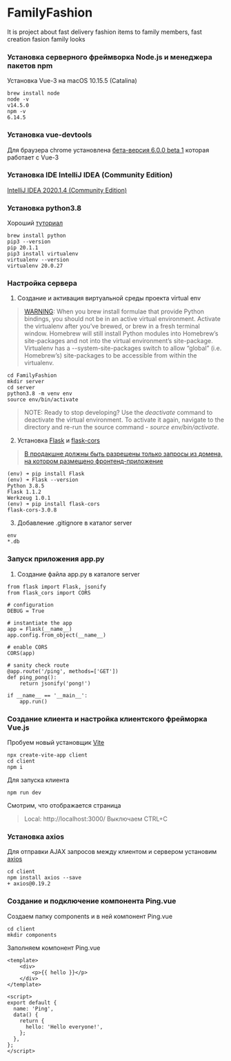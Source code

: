 # FamilyFashion

It is project about fast delivery fashion items to family members, fast creation fasion family looks

### Установка серверного фреймворка Node.js и менеджера пакетов npm
Установка Vue-3 на macOS 10.15.5 (Catalina)

```
brew install node
node -v
v14.5.0
npm -v
6.14.5
```

### Установка vue-devtools
Для браузера chrome установлена [бета-версия 6.0.0 beta 1](https://chrome.google.com/webstore/detail/vuejs-devtools/ljjemllljcmogpfapbkkighbhhppjdbg) которая работает с Vue-3

### Установка IDE IntelliJ IDEA (Community Edition)
[IntelliJ IDEA 2020.1.4 (Community Edition)](https://www.jetbrains.com/idea/download/)

### Установка python3.8
Хороший [туториал](https://sourabhbajaj.com/mac-setup/Python/)
```
brew install python
pip3 --version
pip 20.1.1
pip3 install virtualenv
virtualenv --version
virtualenv 20.0.27
```

### Настройка сервера
1. Создание и активация виртуальной среды проекта virtual env
> [WARNING](https://docs.brew.sh/Homebrew-and-Python): When you brew install formulae that provide Python bindings, you should not be in an active virtual environment.
> Activate the virtualenv after you’ve brewed, or brew in a fresh terminal window. Homebrew will still install Python modules into Homebrew’s site-packages and not into the virtual environment’s site-package.
> Virtualenv has a --system-site-packages switch to allow “global” (i.e. Homebrew’s) site-packages to be accessible from within the virtualenv.

```
cd FamilyFashion
mkdir server
cd server
python3.8 -m venv env
source env/bin/activate
```
> NOTE: Ready to stop developing? Use the *deactivate* command to deactivate the virtual environment. To activate it again, navigate to the directory and re-run the source command - *source env/bin/activate*.

2. Установка [Flask](https://pypi.org/project/Flask/) и [flask-cors](https://flask-cors.readthedocs.io/en/3.0.4/)
> [В продакшне должны быть разрешены только запросы из домена, на котором размещено фронтенд-приложение](https://tproger.ru/translations/developing-app-with-flask-and-vue-js/)
```
(env) ➜ pip install Flask
(env) ➜ Flask --version
Python 3.8.5
Flask 1.1.2
Werkzeug 1.0.1
(env) ➜ pip install flask-cors
flask-cors-3.0.8
```
3. Добавление .gitignore в каталог server
```
env
*.db
```
### Запуск приложения app.py
1. Создание файла app.py в каталоге server
```
from flask import Flask, jsonify
from flask_cors import CORS

# configuration
DEBUG = True

# instantiate the app
app = Flask(__name__)
app.config.from_object(__name__)

# enable CORS
CORS(app)

# sanity check route
@app.route('/ping', methods=['GET'])
def ping_pong():
    return jsonify('pong!')

if __name__ == '__main__':
    app.run()
```
### Создание клиента и настройка клиентского фрейморка Vue.js

Пробуем новый установщик [Vite](https://www.npmjs.com/package/vite)
```
npx create-vite-app client
cd client
npm i
```
Для запуска клиента
```
npm run dev
```
Смотрим, что отображается страница
> Local:    http://localhost:3000/
Выключаем CTRL+C

### Установка axios
Для отправки AJAX запросов между клиентом и сервером установим [axios](https://github.com/axios/axios)
```
cd client
npm install axios --save
+ axios@0.19.2
```
### Создание и подключение компонента Ping.vue
Создаем папку components и в ней компонент Ping.vue
```
cd client
mkdir components
```
Заполняем компонент Ping.vue
```
<template>
    <div>
        <p>{{ hello }}</p>
    </div>
</template>

<script>
export default {
  name: 'Ping',
  data() {
    return {
      hello: 'Hello everyone!',
    };
  },
};
</script>
```
